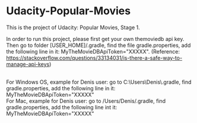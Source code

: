 # Udacity-Popular-Movies

This is the project of Udacity: Popular Movies, Stage 1.

In order to run this project, please first get your own themoviedb api key. Then go to folder [USER_HOME]/.gradle, find the file gradle.properties, add the following line in it: MyTheMovieDBApiToken="XXXXX". (Reference: https://stackoverflow.com/questions/33134031/is-there-a-safe-way-to-manage-api-keys)

<br/>
For Windows OS, example for Denis user:
go to C:\Users\Denis\.gradle, find gradle.properties, add the following line in it: MyTheMovieDBApiToken="XXXXX"

<br/>
For Mac, example for Denis user:
go to /Users/Denis/.gradle, find gradle.properties, add the following line int it: MyTheMovieDBApiToken="XXXXX"
